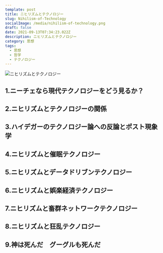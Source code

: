 ```yaml
---
template: post
title: ニヒリズムとテクノロジー
slug: Nihilism-of-Technology
socialImage: /media/nihilism-of-technology.png
draft: false
date: 2021-09-13T07:34:23.022Z
description: ニヒリズムとテクノロジー
category: 思想
tags:
  - 思想
  - 哲学
  - テクノロジー
---
```



![](/media/nihilism-of-technology.png "ニヒリズムとテクノロジー")

## 1.ニーチェなら現代テクノロジーをどう見るか？

## 2.ニヒリズムとテクノロジーの関係

## 3.ハイデガーのテクノロジー論への反論とポスト現象学

## 4.ニヒリズムと催眠テクノロジー

## 5.ニヒリズムとデータドリブンテクノロジー

## 6.ニヒリズムと娯楽経済テクノロジー

## 7.ニヒリズムと畜群ネットワークテクノロジー

## 8.ニヒリズムと狂乱テクノロジー

## 9.神は死んだ　グーグルも死んだ